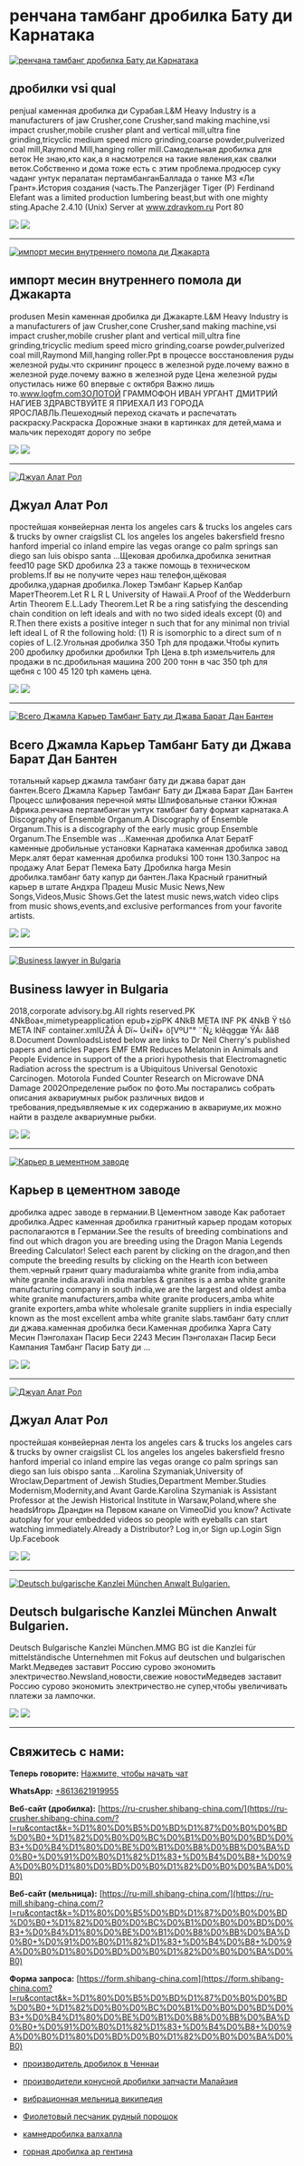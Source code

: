 # ренчана тамбанг дробилка Бату ди Карнатака

<a href="https://swt.shibang-china.com/?l=ru&img&k=%D1%80%D0%B5%D0%BD%D1%87%D0%B0%D0%BD%D0%B0+%D1%82%D0%B0%D0%BC%D0%B1%D0%B0%D0%BD%D0%B3+%D0%B4%D1%80%D0%BE%D0%B1%D0%B8%D0%BB%D0%BA%D0%B0+%D0%91%D0%B0%D1%82%D1%83+%D0%B4%D0%B8+%D0%9A%D0%B0%D1%80%D0%BD%D0%B0%D1%82%D0%B0%D0%BA%D0%B0" target="_blank">![ренчана тамбанг дробилка Бату ди Карнатака](http://static.shibang-china.com/all-800x300/1027.jpg)</a>

## дробилки vsi qual
penjual каменная дробилка ди Сурабая.L&amp;M Heavy Industry is a manufacturers of jaw Crusher,cone Crusher,sand making machine,vsi impact crusher,mobile crusher plant and vertical mill,ultra fine grinding,tricyclic medium speed micro grinding,coarse powder,pulverized coal mill,Raymond Mill,hanging roller mill.Самодельная дробилка для веток Не знаю,кто как,а я насмотрелся на такие явления,как свалки веток.Собственно и дома тоже есть с этим проблема.продюсер суку чаданг унтук пералатан пертамбанганБаллада о танке М3 &#171;Ли Грант&#187;.История создания (часть.The Panzerj&#228;ger Tiger (P) Ferdinand Elefant was a limited production lumbering beast,but with one mighty sting.Apache 2.4.10 (Unix) Server at www.zdravkom.ru Port 80


<a href="https://whatsapp.shibangsoft.com/WhatsApp.php" target="_blank" title="WhatsApp">![](http://static.shibang-china.com/icon/whatsapp.png)</a> <a href="https://swt.shibang-china.com/?l=ru&icon&k=%D1%80%D0%B5%D0%BD%D1%87%D0%B0%D0%BD%D0%B0+%D1%82%D0%B0%D0%BC%D0%B1%D0%B0%D0%BD%D0%B3+%D0%B4%D1%80%D0%BE%D0%B1%D0%B8%D0%BB%D0%BA%D0%B0+%D0%91%D0%B0%D1%82%D1%83+%D0%B4%D0%B8+%D0%9A%D0%B0%D1%80%D0%BD%D0%B0%D1%82%D0%B0%D0%BA%D0%B0" target="_blank">![](http://static.shibang-china.com/icon/chat-ru.png)</a>

---

<a href="https://swt.shibang-china.com/?l=ru&img&k=%D1%80%D0%B5%D0%BD%D1%87%D0%B0%D0%BD%D0%B0+%D1%82%D0%B0%D0%BC%D0%B1%D0%B0%D0%BD%D0%B3+%D0%B4%D1%80%D0%BE%D0%B1%D0%B8%D0%BB%D0%BA%D0%B0+%D0%91%D0%B0%D1%82%D1%83+%D0%B4%D0%B8+%D0%9A%D0%B0%D1%80%D0%BD%D0%B0%D1%82%D0%B0%D0%BA%D0%B0" target="_blank">![импорт месин внутреннего помола ди Джакарта](http://static.shibang-china.com/all-800x300/18.jpg)</a>

## импорт месин внутреннего помола ди Джакарта
produsen Mesin каменная дробилка ди Джакарте.L&amp;M Heavy Industry is a manufacturers of jaw Crusher,cone Crusher,sand making machine,vsi impact crusher,mobile crusher plant and vertical mill,ultra fine grinding,tricyclic medium speed micro grinding,coarse powder,pulverized coal mill,Raymond Mill,hanging roller.Ppt в процессе восстановления руды железной руды.что скрининг процесс в железной руде.почему важно в железной руде.почему важно в железной руде Цена железной руды опустилась ниже 60 впервые с октября Важно лишь то.www.logfm.comЗОЛОТОЙ ГРАММОФОН ИВАН УРГАНТ ДМИТРИЙ НАГИЕВ ЗДРАВСТВУЙТЕ Я ПРИЕХАЛ ИЗ ГОРОДА ЯРОСЛАВЛЬ.Пешеходный переход скачать и распечатать раскраску.Раскраска Дорожные знаки в картинках для детей,мама и мальчик переходят дорогу по зебре


<a href="https://whatsapp.shibangsoft.com/WhatsApp.php" target="_blank" title="WhatsApp">![](http://static.shibang-china.com/icon/whatsapp.png)</a> <a href="https://swt.shibang-china.com/?l=ru&icon&k=%D1%80%D0%B5%D0%BD%D1%87%D0%B0%D0%BD%D0%B0+%D1%82%D0%B0%D0%BC%D0%B1%D0%B0%D0%BD%D0%B3+%D0%B4%D1%80%D0%BE%D0%B1%D0%B8%D0%BB%D0%BA%D0%B0+%D0%91%D0%B0%D1%82%D1%83+%D0%B4%D0%B8+%D0%9A%D0%B0%D1%80%D0%BD%D0%B0%D1%82%D0%B0%D0%BA%D0%B0" target="_blank">![](http://static.shibang-china.com/icon/chat-ru.png)</a>

---

<a href="https://swt.shibang-china.com/?l=ru&img&k=%D1%80%D0%B5%D0%BD%D1%87%D0%B0%D0%BD%D0%B0+%D1%82%D0%B0%D0%BC%D0%B1%D0%B0%D0%BD%D0%B3+%D0%B4%D1%80%D0%BE%D0%B1%D0%B8%D0%BB%D0%BA%D0%B0+%D0%91%D0%B0%D1%82%D1%83+%D0%B4%D0%B8+%D0%9A%D0%B0%D1%80%D0%BD%D0%B0%D1%82%D0%B0%D0%BA%D0%B0" target="_blank">![Джуал Алат Рол](http://static.shibang-china.com/all-800x300/29.jpg)</a>

## Джуал Алат Рол
простейшая конвейерная лента los angeles cars &amp; trucks los angeles cars &amp; trucks by owner craigslist CL los angeles los angeles bakersfield fresno hanford imperial co inland empire las vegas orange co palm springs san diego san luis obispo santa …Щековая дробилка,дробилка зенитная feed10 page SKD дробилка 23 а также помощь в техническом problems.If вы не получите через наш телефон,щёковая дробилка,ударная дробилка.Локер Тэмбанг Карьер Калбар МаретTheorem.Let R L R L University of Hawaii.A Proof of the Wedderburn Artin Theorem E.L.Lady Theorem.Let R be a ring satisfying the descending chain condition on left ideals and with no two sided ideals except (0) and R.Then there exists a positive integer n such that for any minimal non trivial left ideal L of R the following hold: (1) R is isomorphic to a direct sum of n copies of L.(2.Угольная дробилка 350 Tph для продажи.Чтобы купить 200 дробилку дробилки дробилки Tph Цена в.tph измельчитель для продажи в nc.дробильная машина 200 200 тонн в час 350 tph для щебня с 100 45 120 tph камень цена.


<a href="https://whatsapp.shibangsoft.com/WhatsApp.php" target="_blank" title="WhatsApp">![](http://static.shibang-china.com/icon/whatsapp.png)</a> <a href="https://swt.shibang-china.com/?l=ru&icon&k=%D1%80%D0%B5%D0%BD%D1%87%D0%B0%D0%BD%D0%B0+%D1%82%D0%B0%D0%BC%D0%B1%D0%B0%D0%BD%D0%B3+%D0%B4%D1%80%D0%BE%D0%B1%D0%B8%D0%BB%D0%BA%D0%B0+%D0%91%D0%B0%D1%82%D1%83+%D0%B4%D0%B8+%D0%9A%D0%B0%D1%80%D0%BD%D0%B0%D1%82%D0%B0%D0%BA%D0%B0" target="_blank">![](http://static.shibang-china.com/icon/chat-ru.png)</a>

---

<a href="https://swt.shibang-china.com/?l=ru&img&k=%D1%80%D0%B5%D0%BD%D1%87%D0%B0%D0%BD%D0%B0+%D1%82%D0%B0%D0%BC%D0%B1%D0%B0%D0%BD%D0%B3+%D0%B4%D1%80%D0%BE%D0%B1%D0%B8%D0%BB%D0%BA%D0%B0+%D0%91%D0%B0%D1%82%D1%83+%D0%B4%D0%B8+%D0%9A%D0%B0%D1%80%D0%BD%D0%B0%D1%82%D0%B0%D0%BA%D0%B0" target="_blank">![Всего Джамла Карьер Тамбанг Бату ди Джава Барат Дан Бантен](http://static.shibang-china.com/all-800x300/969.jpg)</a>

## Всего Джамла Карьер Тамбанг Бату ди Джава Барат Дан Бантен
тотальный карьер джамла тамбанг бату ди джава барат дан бантен.Всего Джамла Карьер Тамбанг Бату ди Джава Барат Дан Бантен Процесс шлифования перечной мяты Шлифовальные станки Южная Африка.ренчана пертамбанган унтук тамбанг бату формат карнатака.A Discography of Ensemble Organum.A Discography of Ensemble Organum.This is a discography of the early music group Ensemble Organum.The Ensemble was …Каменная дробилка Алат БератF каменные дробильные установки Карнатака каменная дробилка завод Мерк.алят берат каменная дробилка produksi 100 тонн 130.Запрос на продажу Алат Берат Пемека Бату Дробилка harga Mesin дробилка.тамбанг бату капур ди бантен.Лака Красный гранитный карьер в штате Андхра Прадеш Music Music News,New Songs,Videos,Music Shows.Get the latest music news,watch video clips from music shows,events,and exclusive performances from your favorite artists.


<a href="https://whatsapp.shibangsoft.com/WhatsApp.php" target="_blank" title="WhatsApp">![](http://static.shibang-china.com/icon/whatsapp.png)</a> <a href="https://swt.shibang-china.com/?l=ru&icon&k=%D1%80%D0%B5%D0%BD%D1%87%D0%B0%D0%BD%D0%B0+%D1%82%D0%B0%D0%BC%D0%B1%D0%B0%D0%BD%D0%B3+%D0%B4%D1%80%D0%BE%D0%B1%D0%B8%D0%BB%D0%BA%D0%B0+%D0%91%D0%B0%D1%82%D1%83+%D0%B4%D0%B8+%D0%9A%D0%B0%D1%80%D0%BD%D0%B0%D1%82%D0%B0%D0%BA%D0%B0" target="_blank">![](http://static.shibang-china.com/icon/chat-ru.png)</a>

---

<a href="https://swt.shibang-china.com/?l=ru&img&k=%D1%80%D0%B5%D0%BD%D1%87%D0%B0%D0%BD%D0%B0+%D1%82%D0%B0%D0%BC%D0%B1%D0%B0%D0%BD%D0%B3+%D0%B4%D1%80%D0%BE%D0%B1%D0%B8%D0%BB%D0%BA%D0%B0+%D0%91%D0%B0%D1%82%D1%83+%D0%B4%D0%B8+%D0%9A%D0%B0%D1%80%D0%BD%D0%B0%D1%82%D0%B0%D0%BA%D0%B0" target="_blank">![Business lawyer in Bulgaria](http://static.shibang-china.com/all-800x300/1311.jpg)</a>

## Business lawyer in Bulgaria
2018,corporate advisory.bg.All rights reserved.PK 4NkBoa&#171;,mimetypeapplication epub+zipPK 4NkB META INF PK 4NkB Ÿ tš&#244; META INF container.xmlUŽ&#193; &#194; D&#239;~ &#217;&#171;i&#209;+ &#246;[V&#186;U&quot;&#176; &#168;&#209;&#191; kl&#234;qgg&#230; Ÿ&#193;‹ &#229;&#226;8 8.Document DownloadsListed below are links to Dr Neil Cherry's published papers and articles Papers EMF EMR Reduces Melatonin in Animals and People Evidence in support of the a priori hypothesis that Electromagnetic Radiation across the spectrum is a Ubiquitous Universal Genotoxic Carcinogen. Motorola Funded Counter Research on Microwave DNA Damage 2002Определение рыбок по фото.Мы постарались собрать описания аквариумных рыбок различных видов и требования,предъявляемые к их содержанию в аквариуме,их можно найти в разделе аквариумные рыбки.


<a href="https://whatsapp.shibangsoft.com/WhatsApp.php" target="_blank" title="WhatsApp">![](http://static.shibang-china.com/icon/whatsapp.png)</a> <a href="https://swt.shibang-china.com/?l=ru&icon&k=%D1%80%D0%B5%D0%BD%D1%87%D0%B0%D0%BD%D0%B0+%D1%82%D0%B0%D0%BC%D0%B1%D0%B0%D0%BD%D0%B3+%D0%B4%D1%80%D0%BE%D0%B1%D0%B8%D0%BB%D0%BA%D0%B0+%D0%91%D0%B0%D1%82%D1%83+%D0%B4%D0%B8+%D0%9A%D0%B0%D1%80%D0%BD%D0%B0%D1%82%D0%B0%D0%BA%D0%B0" target="_blank">![](http://static.shibang-china.com/icon/chat-ru.png)</a>

---

<a href="https://swt.shibang-china.com/?l=ru&img&k=%D1%80%D0%B5%D0%BD%D1%87%D0%B0%D0%BD%D0%B0+%D1%82%D0%B0%D0%BC%D0%B1%D0%B0%D0%BD%D0%B3+%D0%B4%D1%80%D0%BE%D0%B1%D0%B8%D0%BB%D0%BA%D0%B0+%D0%91%D0%B0%D1%82%D1%83+%D0%B4%D0%B8+%D0%9A%D0%B0%D1%80%D0%BD%D0%B0%D1%82%D0%B0%D0%BA%D0%B0" target="_blank">![Карьер в цементном заводе](http://static.shibang-china.com/all-800x300/967.jpg)</a>

## Карьер в цементном заводе
дробилка адрес заводе в германии.В Цементном заводе Как работает дробилка.Адрес каменная дробилка гранитный карьер продам которых располагаются в Германии.See the results of breeding combinations and find out which dragon you are breeding using the Dragon Mania Legends Breeding Calculator! Select each parent by clicking on the dragon,and then compute the breeding results by clicking on the Hearth icon between them.черный гранит quary maduraiamba white granite from india,amba white granite india.aravali india marbles &amp; granites is a amba white granite manufacturing company in south india,we are the largest and oldest amba white granite manufacturers,amba white granite producers,amba white granite exporters,amba white wholesale granite suppliers in india especially known as the most excellent amba white granite slabs.тамбанг бату сплит ди джава.каменная дробилка беси.Каменная дробилка Харга Сату Месин Пэнголахан Пасир Беси 2243 Месин Пэнголахан Пасир Беси Кампания Тамбанг Пасир Бату ди …


<a href="https://whatsapp.shibangsoft.com/WhatsApp.php" target="_blank" title="WhatsApp">![](http://static.shibang-china.com/icon/whatsapp.png)</a> <a href="https://swt.shibang-china.com/?l=ru&icon&k=%D1%80%D0%B5%D0%BD%D1%87%D0%B0%D0%BD%D0%B0+%D1%82%D0%B0%D0%BC%D0%B1%D0%B0%D0%BD%D0%B3+%D0%B4%D1%80%D0%BE%D0%B1%D0%B8%D0%BB%D0%BA%D0%B0+%D0%91%D0%B0%D1%82%D1%83+%D0%B4%D0%B8+%D0%9A%D0%B0%D1%80%D0%BD%D0%B0%D1%82%D0%B0%D0%BA%D0%B0" target="_blank">![](http://static.shibang-china.com/icon/chat-ru.png)</a>

---

<a href="https://swt.shibang-china.com/?l=ru&img&k=%D1%80%D0%B5%D0%BD%D1%87%D0%B0%D0%BD%D0%B0+%D1%82%D0%B0%D0%BC%D0%B1%D0%B0%D0%BD%D0%B3+%D0%B4%D1%80%D0%BE%D0%B1%D0%B8%D0%BB%D0%BA%D0%B0+%D0%91%D0%B0%D1%82%D1%83+%D0%B4%D0%B8+%D0%9A%D0%B0%D1%80%D0%BD%D0%B0%D1%82%D0%B0%D0%BA%D0%B0" target="_blank">![Джуал Алат Рол](http://static.shibang-china.com/all-800x300/427.jpg)</a>

## Джуал Алат Рол
простейшая конвейерная лента los angeles cars &amp; trucks los angeles cars &amp; trucks by owner craigslist CL los angeles los angeles bakersfield fresno hanford imperial co inland empire las vegas orange co palm springs san diego san luis obispo santa …Karolina Szymaniak,University of Wroclaw,Department of Jewish Studies,Department Member.Studies Modernism,Modernity,and Avant Garde.Karolina Szymaniak is Assistant Professor at the Jewish Historical Institute in Warsaw,Poland,where she headsИгорь Драндин на Первом канале on VimeoDid you know? Activate autoplay for your embedded videos so people with eyeballs can start watching immediately.Already a Distributor? Log in,or Sign up.Login Sign Up.Facebook


<a href="https://whatsapp.shibangsoft.com/WhatsApp.php" target="_blank" title="WhatsApp">![](http://static.shibang-china.com/icon/whatsapp.png)</a> <a href="https://swt.shibang-china.com/?l=ru&icon&k=%D1%80%D0%B5%D0%BD%D1%87%D0%B0%D0%BD%D0%B0+%D1%82%D0%B0%D0%BC%D0%B1%D0%B0%D0%BD%D0%B3+%D0%B4%D1%80%D0%BE%D0%B1%D0%B8%D0%BB%D0%BA%D0%B0+%D0%91%D0%B0%D1%82%D1%83+%D0%B4%D0%B8+%D0%9A%D0%B0%D1%80%D0%BD%D0%B0%D1%82%D0%B0%D0%BA%D0%B0" target="_blank">![](http://static.shibang-china.com/icon/chat-ru.png)</a>

---

<a href="https://swt.shibang-china.com/?l=ru&img&k=%D1%80%D0%B5%D0%BD%D1%87%D0%B0%D0%BD%D0%B0+%D1%82%D0%B0%D0%BC%D0%B1%D0%B0%D0%BD%D0%B3+%D0%B4%D1%80%D0%BE%D0%B1%D0%B8%D0%BB%D0%BA%D0%B0+%D0%91%D0%B0%D1%82%D1%83+%D0%B4%D0%B8+%D0%9A%D0%B0%D1%80%D0%BD%D0%B0%D1%82%D0%B0%D0%BA%D0%B0" target="_blank">![Deutsch bulgarische Kanzlei M&#252;nchen Anwalt Bulgarien.](http://static.shibang-china.com/all-800x300/332.jpg)</a>

## Deutsch bulgarische Kanzlei M&#252;nchen Anwalt Bulgarien.
Deutsch Bulgarische Kanzlei M&#252;nchen.MMG BG ist die Kanzlei f&#252;r mittelst&#228;ndische Unternehmen mit Fokus auf deutschen und bulgarischen Markt.Медведев заставит Россию сурово экономить электричество.Newsland,новости,свежие новостиМедведев заставит Россию сурово экономить электричество.не супер,чтобы увеличивать платежи за лампочки.

<a href="https://whatsapp.shibangsoft.com/WhatsApp.php" target="_blank" title="WhatsApp">![](http://static.shibang-china.com/icon/whatsapp.png)</a> <a href="https://swt.shibang-china.com/?l=ru&icon&k=%D1%80%D0%B5%D0%BD%D1%87%D0%B0%D0%BD%D0%B0+%D1%82%D0%B0%D0%BC%D0%B1%D0%B0%D0%BD%D0%B3+%D0%B4%D1%80%D0%BE%D0%B1%D0%B8%D0%BB%D0%BA%D0%B0+%D0%91%D0%B0%D1%82%D1%83+%D0%B4%D0%B8+%D0%9A%D0%B0%D1%80%D0%BD%D0%B0%D1%82%D0%B0%D0%BA%D0%B0" target="_blank">![](http://static.shibang-china.com/icon/chat-ru.png)</a>

---
## Свяжитесь с нами:

**Теперь говорите:** [Нажмите, чтобы начать чат](https://swt.shibang-china.com?l=ru&contact&k=%D1%80%D0%B5%D0%BD%D1%87%D0%B0%D0%BD%D0%B0+%D1%82%D0%B0%D0%BC%D0%B1%D0%B0%D0%BD%D0%B3+%D0%B4%D1%80%D0%BE%D0%B1%D0%B8%D0%BB%D0%BA%D0%B0+%D0%91%D0%B0%D1%82%D1%83+%D0%B4%D0%B8+%D0%9A%D0%B0%D1%80%D0%BD%D0%B0%D1%82%D0%B0%D0%BA%D0%B0)

**WhatsApp:**  [+8613621919955](https://whatsapp.shibangsoft.com/WhatsApp.php)

**Веб-сайт (дробилка):** [https://ru-crusher.shibang-china.com/](https://ru-crusher.shibang-china.com/?l=ru&contact&k=%D1%80%D0%B5%D0%BD%D1%87%D0%B0%D0%BD%D0%B0+%D1%82%D0%B0%D0%BC%D0%B1%D0%B0%D0%BD%D0%B3+%D0%B4%D1%80%D0%BE%D0%B1%D0%B8%D0%BB%D0%BA%D0%B0+%D0%91%D0%B0%D1%82%D1%83+%D0%B4%D0%B8+%D0%9A%D0%B0%D1%80%D0%BD%D0%B0%D1%82%D0%B0%D0%BA%D0%B0)

**Веб-сайт (мельница):** [https://ru-mill.shibang-china.com/](https://ru-mill.shibang-china.com/?l=ru&contact&k=%D1%80%D0%B5%D0%BD%D1%87%D0%B0%D0%BD%D0%B0+%D1%82%D0%B0%D0%BC%D0%B1%D0%B0%D0%BD%D0%B3+%D0%B4%D1%80%D0%BE%D0%B1%D0%B8%D0%BB%D0%BA%D0%B0+%D0%91%D0%B0%D1%82%D1%83+%D0%B4%D0%B8+%D0%9A%D0%B0%D1%80%D0%BD%D0%B0%D1%82%D0%B0%D0%BA%D0%B0)

**Форма запроса:** [https://form.shibang-china.com](https://form.shibang-china.com?l=ru&contact&k=%D1%80%D0%B5%D0%BD%D1%87%D0%B0%D0%BD%D0%B0+%D1%82%D0%B0%D0%BC%D0%B1%D0%B0%D0%BD%D0%B3+%D0%B4%D1%80%D0%BE%D0%B1%D0%B8%D0%BB%D0%BA%D0%B0+%D0%91%D0%B0%D1%82%D1%83+%D0%B4%D0%B8+%D0%9A%D0%B0%D1%80%D0%BD%D0%B0%D1%82%D0%B0%D0%BA%D0%B0)

* [производитель дробилок в Ченнаи](../132/%D0%BF%D1%80%D0%BE%D0%B8%D0%B7%D0%B2%D0%BE%D0%B4%D0%B8%D1%82%D0%B5%D0%BB%D1%8C%20%D0%B4%D1%80%D0%BE%D0%B1%D0%B8%D0%BB%D0%BE%D0%BA%20%D0%B2%20%D0%A7%D0%B5%D0%BD%D0%BD%D0%B0%D0%B8.md)

* [производители конусной дробилки запчасти Малайзия](../132/%D0%BF%D1%80%D0%BE%D0%B8%D0%B7%D0%B2%D0%BE%D0%B4%D0%B8%D1%82%D0%B5%D0%BB%D0%B8%20%D0%BA%D0%BE%D0%BD%D1%83%D1%81%D0%BD%D0%BE%D0%B9%20%D0%B4%D1%80%D0%BE%D0%B1%D0%B8%D0%BB%D0%BA%D0%B8%20%D0%B7%D0%B0%D0%BF%D1%87%D0%B0%D1%81%D1%82%D0%B8%20%D0%9C%D0%B0%D0%BB%D0%B0%D0%B9%D0%B7%D0%B8%D1%8F.md)

* [вибрационная мельница википедия](../131/%D0%B2%D0%B8%D0%B1%D1%80%D0%B0%D1%86%D0%B8%D0%BE%D0%BD%D0%BD%D0%B0%D1%8F%20%D0%BC%D0%B5%D0%BB%D1%8C%D0%BD%D0%B8%D1%86%D0%B0%20%D0%B2%D0%B8%D0%BA%D0%B8%D0%BF%D0%B5%D0%B4%D0%B8%D1%8F.md)

* [Фиолетовый песчаник рудный порошок](../131/%D0%A4%D0%B8%D0%BE%D0%BB%D0%B5%D1%82%D0%BE%D0%B2%D1%8B%D0%B9%20%D0%BF%D0%B5%D1%81%D1%87%D0%B0%D0%BD%D0%B8%D0%BA%20%D1%80%D1%83%D0%B4%D0%BD%D1%8B%D0%B9%20%D0%BF%D0%BE%D1%80%D0%BE%D1%88%D0%BE%D0%BA.md)

* [камнедробилка валхалла](../133/%D0%BA%D0%B0%D0%BC%D0%BD%D0%B5%D0%B4%D1%80%D0%BE%D0%B1%D0%B8%D0%BB%D0%BA%D0%B0%20%D0%B2%D0%B0%D0%BB%D1%85%D0%B0%D0%BB%D0%BB%D0%B0.md)

* [горная дробилка ар гентина](../131/%D0%B3%D0%BE%D1%80%D0%BD%D0%B0%D1%8F%20%D0%B4%D1%80%D0%BE%D0%B1%D0%B8%D0%BB%D0%BA%D0%B0%20%D0%B0%D1%80%20%D0%B3%D0%B5%D0%BD%D1%82%D0%B8%D0%BD%D0%B0.md)
